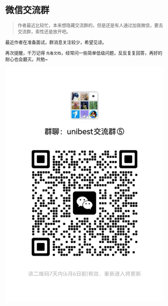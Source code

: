 # 微信交流群

> 作者最近比较忙，本来想隐藏交流群的，但是还是有人通过加我微信，要去交流群，索性还是放开吧。

最近作者在准备面试，群消息关注较少，希望见谅。

再次提醒，千万记得 `先看文档`，经常问一些简单低级问题，反反复复回答，再好的耐心也会磨灭。共勉~

![alt text](5a3ea128a47bbf9c412ceadd1fccdade.png)
